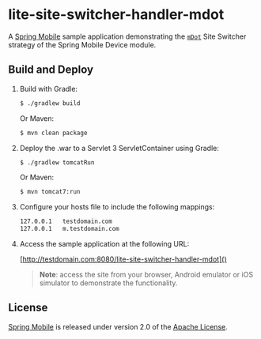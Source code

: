 # lite-site-switcher-handler-mdot

A [Spring Mobile] sample application demonstrating the [`mDot`] Site Switcher strategy of the Spring Mobile Device module.


## Build and Deploy

1. Build with Gradle:

    ```sh
    $ ./gradlew build
    ```

    Or Maven:

    ```sh
    $ mvn clean package
    ```

2. Deploy the .war to a Servlet 3 ServletContainer using Gradle:

    ```sh
    $ ./gradlew tomcatRun
    ```

    Or Maven:

    ```sh
    $ mvn tomcat7:run
    ```

3. Configure your hosts file to include the following mappings:

	```sh
	127.0.0.1	testdomain.com
	127.0.0.1	m.testdomain.com
	```

4. Access the sample application at the following URL:

    [http://testdomain.com:8080/lite-site-switcher-handler-mdot]()

    > **Note**: access the site from your browser, Android emulator or iOS simulator to demonstrate the functionality.


## License

[Spring Mobile] is released under version 2.0 of the [Apache License].


[`mDot`]: http://docs.spring.io/spring-mobile/docs/1.1.x/reference/html/device.html#site-switcher-handler-interceptor-mdot
[Spring Mobile]: http://projects.spring.io/spring-mobile
[Apache License]: http://www.apache.org/licenses/LICENSE-2.0
